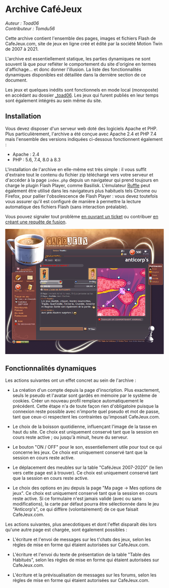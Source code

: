 # Archive CaféJeux

<em>Auteur : Toad06</em><br/>
<em>Contributeur : Tomdu56</em>

Cette archive contient l'ensemble des pages, images et fichiers Flash de CafeJeux.com, site de jeux en ligne créé et édité par la société Motion Twin de 2007 à 2021.

L'archive est essentiellement statique, les parties dynamiques ne sont souvent là que pour refléter le comportement du site d'origine en termes d'affichage... et donc donner l'illusion. La liste des fonctionnalités dynamiques disponibles est détaillée dans la dernière section de ce document.

Les jeux et quelques inédits sont fonctionnels en mode local (monoposte) en accédant au dossier <a href="_toad06">_toad06</a>. Les jeux qui furent publiés en leur temps sont également intégrés au sein même du site.


## Installation

Vous devez disposer d'un serveur web doté des logiciels Apache et PHP. Plus particulièrement, l'archive a été conçue avec Apache 2.4 et PHP 7.4 mais l'ensemble des versions indiquées ci-dessous fonctionnent également :
- Apache : 2.4
- PHP : 5.6, 7.4, 8.0 à 8.3 

L'installation de l'archive en elle-même est très simple : il vous suffit d'extraire tout le contenu du fichier zip téléchargé vers votre serveur et d'accéder à la page `index.php` depuis un navigateur qui prend toujours en charge le plugin Flash Player, comme Basilisk. L'émulateur <a href="https://github.com/ruffle-rs/ruffle">Ruffle</a> peut également être utilisé dans les navigateurs plus habituels tels Chrome ou Firefox, pour pallier l'obsolescence de Flash Player : vous devez toutefois vous assurer qu'il est configuré de manière à permettre la lecture automatique des fichiers Flash (sans interaction préalable).

Vous pouvez signaler tout problème <a href="https://github.com/Toad06/CafeJeux-Archive/issues">en ouvrant un ticket</a> ou contribuer <a href="https://github.com/Toad06/CafeJeux-Archive/pulls">en créant une requête de fusion</a>.


<a href="https://github.com/Toad06/CafeJeux-Archive"><img src="presentation.png?raw=true" alt="" /></a>


## Fonctionnalités dynamiques

Les actions suivantes ont un effet concret au sein de l'archive :

- La création d'un compte depuis la page d'inscription. Plus exactement, seuls le pseudo et l'avatar sont gardés en mémoire par le système de cookies. Créer un nouveau profil remplace automatiquement le précédent. Cette étape n'a de toute façon rien d'obligatoire puisque la connexion reste possible avec n'importe quel pseudo et mot de passe, tant que ceux-ci respectent les contraintes qu'imposait CafeJeux.com.

- Le choix de la boisson quotidienne, influençant l'image de la tasse en haut du site. Ce choix est uniquement conservé tant que la session en cours reste active ; ou jusqu'à minuit, heure du serveur.

- Le bouton "ON / OFF" pour le son, essentiellement utile pour tout ce qui concerne les jeux. Ce choix est uniquement conservé tant que la session en cours reste active.

- Le déplacement des meubles sur la table "CaféJeux 2007-2020" (le lien vers cette page est à trouver). Ce choix est uniquement conservé tant que la session en cours reste active.

- Le choix des options en jeu depuis la page "Ma page -> Mes options de jeux". Ce choix est uniquement conservé tant que la session en cours reste active. Si ce formulaire n'est jamais validé (avec ou sans modifications), la carte par défaut pourra être sélectionnée dans le jeu "Anticorp's", ce qui diffère (volontairement) de ce que faisait CafeJeux.com.

Les actions suivantes, plus anecdotiques et dont l'effet disparaît dès lors qu'une autre page est chargée, sont également possibles :

- L'écriture et l'envoi de messages sur les t'chats des jeux, selon les règles de mise en forme qui étaient autorisées sur CafeJeux.com.

- L'écriture et l'envoi du texte de présentation de la table "Table des Habitués", selon les règles de mise en forme qui étaient autorisées sur CafeJeux.com.

- L'écriture et la prévisualisation de messages sur les forums, selon les règles de mise en forme qui étaient autorisées sur CafeJeux.com.